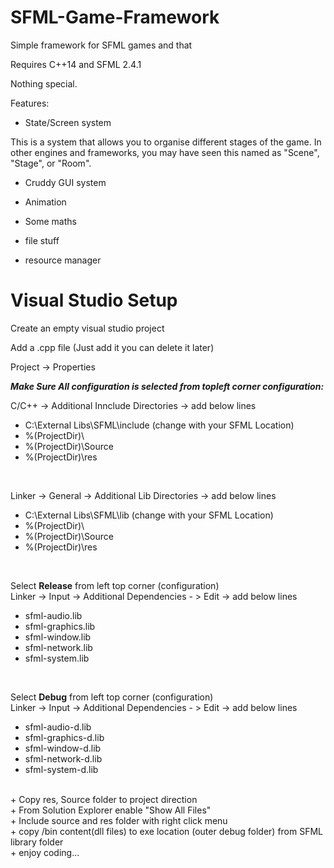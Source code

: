 # SFML-Game-Framework
Simple framework for SFML games and that


Requires C++14 and SFML 2.4.1

Nothing special.



Features:

* State/Screen system

This is a system that allows you to organise different stages of the game. In other engines and frameworks, you may have seen this named as "Scene", "Stage", or "Room".

* Cruddy GUI system

* Animation

* Some maths

* file stuff

* resource manager

# Visual Studio Setup

Create an empty visual studio project

Add a .cpp file (Just add it you can delete it later)

Project -> Properties

***Make Sure All configuration is selected from topleft corner configuration:***

C/C++ -> Additional Innclude Directories -> add below lines 
</br>

<ul>
<li>C:\External Libs\SFML\include (change with your SFML Location) </li>
<li>%(ProjectDir)\</li>
<li>%(ProjectDir)\Source</li>
<li>%(ProjectDir)\res</li>
</ul>
</br>

Linker -> General -> Additional Lib Directories -> add below lines
</br>
<ul>
<li>C:\External Libs\SFML\lib (change with your SFML Location) </li>
<li>%(ProjectDir)\</li>
<li>%(ProjectDir)\Source</li>
<li>%(ProjectDir)\res</li>
</ul>
</br>

Select **Release** from left top corner (configuration) </br>
Linker -> Input -> Additional Dependencies - > Edit -> add below lines
</br>
<ul>
 <li>sfml-audio.lib</li>
 <li>sfml-graphics.lib</li>
 <li>sfml-window.lib</li>
 <li>sfml-network.lib</li>
 <li>sfml-system.lib</li>
</ul>
</br>

Select **Debug** from left top corner (configuration) </br>
Linker -> Input -> Additional Dependencies - > Edit -> add below lines
</br>
<ul>
 <li>sfml-audio-d.lib</li>
 <li>sfml-graphics-d.lib</li>
 <li>sfml-window-d.lib</li>
 <li>sfml-network-d.lib</li>
 <li>sfml-system-d.lib</li>
</ul>


</br>
+ Copy res, Source folder to project direction
</br>
+ From Solution Explorer enable "Show All Files"
</br>
+ Include source and res folder with right click menu
</br>
+ copy /bin content(dll files) to exe location (outer debug folder) from SFML library folder
</br>
+ enjoy coding...
 
